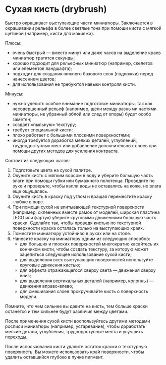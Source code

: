 # Сухая кисть (drybrush)

Быстро окрашивает выступающие части миниатюры. Заключается в окрашивании рельефа в более светлые тона при помощи кисти с мягкой щетиной (например, кисти для макияжа).

Плюсы:

- очень быстрый — вместо минут или даже часов на выделение краев миниатюр тратятся секунды;
- хорошо подходит для рельефных миниатюр (например, скелетов или элементов ландшафта);
- подходит для создания нижнего базового слоя (подложки) перед нанесением цветов;
- для использования не требуются навыки контроля кисти.

Минусы:

- нужно уделить особое внимание подготовке миниатюры, так как несовершенный рельеф (например, щели между разными частями миниатюры, не убранный облой или след от опоры) будет особо заметен;
- создает «пыльную» текстуру;
- требует специальной кисти;
- плохо работает с большими плоскими поверхностями;
- иногда требуется доработка мелких деталей, углублений, труднодоступных мест или добавление дополнительных слоев при помощи других методов для усиления контраста.

Состоит из следующих шагов:

1. Подготовьте цвета на сухой палитре.
2. Окуните кисть с мягким ворсом в воду и уберите большую часть влаги при помощи губки или бумажного полотенца. Проведите по руке и проверьте, чтобы капли воды не оставались на коже, но влага еще ощущалась.
3. Окуните кисть в краску под углом и вращая переместите краску глубже в ворс.
4. При помощи сухой не впитывающей текстурной поверхности (например, склеенных вместе рамок от моделей, широкая пластина LEGO или фартук) уберите круговыми движениями большую часть краски. Сделайте так, чтобы проведя кистью по текстурной поверхности краска осталась только на выступающих краях.
5. Поместите миниатюру устойчиво в руках или на столе.
6. Нанесите краску на миниатюру одним из следующих способов:
    - для больших и плоских поверхностей многократно касайтесь их кончиком кисти, чтобы создать текстуру, за которую может зацепиться следующее использование сухой кисти;
    - для выделения всех выступающих поверхностей используйте круговые движения кистью;
    - для эффекта отражающегося сверху света — движения сверху вниз;
    - для выделения вертикальных деталей (например, колонны) — движения вправо-влево;
    - для смешивания слоев прокручивайте кисть о поверхность модели.

Помните, что чем сильнее вы давите на кисть, тем больше краски останется и тем сильнее будут различия между цветами.

После применения сухой кисти воспользуйтесь другими методами росписи миниатюры (например, устаревание), чтобы доработать мелкие детали, углубления, труднодоступные места и улучшить переходы.

После использования кисти удалите остаток краски о текстурную поверхность. Вы можете использовать край поверхности, чтобы удалить оставшийся глубоко в пучке пигмент.